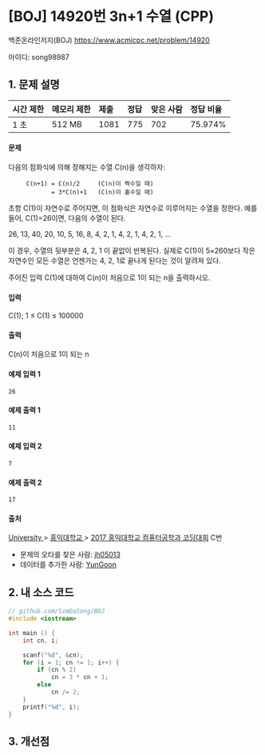 # [BOJ] 14920번 3n+1 수열 (CPP)

백준온라인저지(BOJ) https://www.acmicpc.net/problem/14920

아이디: song98987



## 1. 문제 설명

| 시간 제한 | 메모리 제한 | 제출 | 정답 | 맞은 사람 | 정답 비율 |
| :-------- | :---------- | :--- | :--- | :-------- | :-------- |
| 1 초      | 512 MB      | 1081 | 775  | 702       | 75.974%   |

#### 문제

다음의 점화식에 의해 정해지는 수열 C(n)을 생각하자:

```
     C(n+1) = C(n)/2     (C(n)이 짝수일 때)
            = 3*C(n)+1   (C(n)이 홀수일 때)
```

초항 C(1)이 자연수로 주어지면, 이 점화식은 자연수로 이루어지는 수열을 정한다.  예를 들어, C(1)=26이면, 다음의 수열이 된다.

26, 13, 40, 20, 10, 5, 16, 8, 4, 2, 1, 4, 2, 1, 4, 2, 1, ...

이 경우, 수열의 뒷부분은 4, 2, 1 이 끝없이 반복된다. 실제로 C(1)이 5×260보다 작은 자연수인 모든 수열은 언젠가는 4, 2, 1로 끝나게 된다는 것이 알려져 있다.

주어진 입력 C(1)에 대하여 C(n)이 처음으로 1이 되는 n을 출력하시오.

#### 입력

C(1); 1 ≤ C(1) ≤ 100000

#### 출력

C(n)이 처음으로 1이 되는 n



#### 예제 입력 1 

```
26
```

#### 예제 출력 1 

```
11
```

#### 예제 입력 2

```
7
```

#### 예제 출력 2

```
17
```



#### 출처

[University ](https://www.acmicpc.net/category/5)> [홍익대학교 ](https://www.acmicpc.net/category/363)> [2017 홍익대학교 컴퓨터공학과 코딩대회](https://www.acmicpc.net/category/detail/1777) C번

- 문제의 오타를 찾은 사람: [jh05013](https://www.acmicpc.net/user/jh05013)
- 데이터를 추가한 사람: [YunGoon](https://www.acmicpc.net/user/YunGoon)



## 2. 내 소스 코드

```C++
// github.com/SimDaSong/BOJ
#include <iostream>

int main () {
	int cn, i;

	scanf("%d", &cn);
	for (i = 1; cn != 1; i++) {
		if (cn % 2)
			cn = 3 * cn + 1;
		else
			cn /= 2;
	}
	printf("%d", i);
}
```



## 3. 개선점